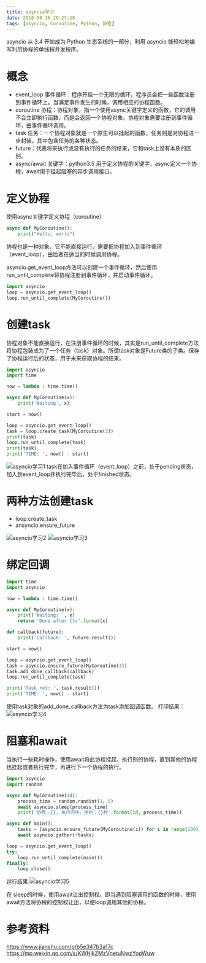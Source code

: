 ```yaml
---
title: asyncio学习
date: 2018-08-16 20:27:18
tags: [asyncio, Coroutine, Python, 协程]
---
```

asyncio 从 3.4 开始成为 Python 生态系统的一部分，利用 asyncio 能轻松地编写利用协程的单线程并发程序。
<!--more-->

# 概念
- event\_loop 事件循环：程序开启一个无限的循环，程序员会把一些函数注册到事件循环上。当满足事件发生的时候，调用相应的协程函数。
- coroutine 协程：协程对象，指一个使用async关键字定义的函数，它的调用不会立即执行函数，而是会返回一个协程对象。协程对象需要注册到事件循环，由事件循环调用。
- task 任务：一个协程对象就是一个原生可以挂起的函数，任务则是对协程进一步封装，其中包含任务的各种状态。
- future：代表将来执行或没有执行的任务的结果，它和task上没有本质的区别。
- async/await 关键字：python3.5 用于定义协程的关键字，async定义一个协程，await用于挂起阻塞的异步调用接口。

# 定义协程
使用async关键字定义协程（coroutine）
```Python
async def MyCoroutine():
    print("Hello, world")
```
协程也是一种对象，它不能直接运行，需要把协程加入到事件循环（event\_loop），由后者在适当的时候调用协程。

asyncio.get\_event\_loop方法可以创建一个事件循环，然后使用run\_until\_complete将协程注册到事件循环，并启动事件循环。

```Python
import asyncio
loop = asyncio.get_event_loop()
loop.run_until_complete(MyCoroutine())
```

# 创建task
协程对象不能直接运行，在注册事件循环的时候，其实是run_until_complete方法将协程包装成为了一个任务（task）对象。所谓task对象是Future类的子类。保存了协程运行后的状态，用于未来获取协程的结果。
```Python
import asyncio
import time

now = lambda : time.time()

async def MyCoroutine(x):
    print('Waiting', x)

start = now()

loop = asyncio.get_event_loop()
task = loop.create_task(MyCoroutine(2))
print(task)
loop.run_until_complete(task)
print(task)
print('TIME: ', now() - start)
```
![asyncio学习1](http://ofolh8dcq.bkt.clouddn.com/asyncio%E5%AD%A6%E4%B9%A01.png)
task在加入事件循环（event\_loop）之前，处于pending状态，加入到event\_loop并执行完毕后，处于finished状态。

# 两种方法创建task
- loop.create\_task
- ansyncio.ensure\_future

![asyncio学习2](http://ofolh8dcq.bkt.clouddn.com/asyncio%E5%AD%A6%E4%B9%A02.png)
![asyncio学习3](http://ofolh8dcq.bkt.clouddn.com/asyncio%E5%AD%A6%E4%B9%A03.png)

# 绑定回调

```python
import time
import asyncio

now = lambda : time.time()

async def MyCoroutine(x):
    print('Waiting: ', x)
    return 'Done after {}s'.format(x)

def callback(future):
    print('Callback: ', future.result())

start = now()

loop = asyncio.get_event_loop()
task = asyncio.ensure_future(MyCoroutine(3))
task.add_done_callback(callback)
loop.run_until_complete(task)

print('Task ret: ', task.result())
print('TIME: ', now() - start)
```
使用task对象的add_done_callback方法为task添加回调函数。
打印结果：
![asyncio学习4](http://ofolh8dcq.bkt.clouddn.com/asyncio%E5%AD%A6%E4%B9%A04.png)

# 阻塞和await
当执行一些耗时操作，使用await将此协程挂起，执行别的协程，直到其他的协程也挂起或者执行完毕，再进行下一个协程的执行。

```python
import asyncio
import random

async def MyCoroutine(id):
    process_time = random.randint(1, 5)
    await asyncio.sleep(process_time)
    print('协程：{}, 执行完毕。用时：{}秒'.format(id, process_time))

async def main():
    tasks = [asyncio.ensure_future(MyCoroutine(i)) for i in range(100)]
    await asyncio.gather(*tasks)

loop = asyncio.get_event_loop()
try:
    loop.run_until_complete(main())
finally:
    loop.close()
```

运行结果
![asyncio学习5](http://ofolh8dcq.bkt.clouddn.com/asyncio%E5%AD%A6%E4%B9%A05.png)

在 sleep的时候，使用await让出控制权。即当遇到阻塞调用的函数的时候，使用await方法将协程的控制权让出，以便loop调用其他的协程。

# 参考资料
https://www.jianshu.com/p/b5e347b3a17c
https://mp.weixin.qq.com/s/KWHjkZMzVnetuNwzYopWuw
